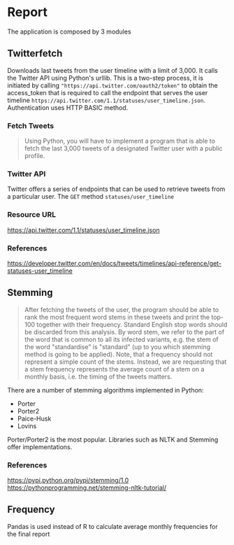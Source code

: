 # Report

The application is composed by 3 modules

## Twitterfetch
Downloads last tweets from the user timeline with a limit of 3,000. 
It calls the Twitter API using Python's urllib.
This is a two-step process, it is initiated by calling `"https://api.twitter.com/oauth2/token"`
to obtain the access_token that is required to call the endpoint that serves
the user timeline `https://api.twitter.com/1.1/statuses/user_timeline.json`. 
Authentication uses HTTP BASIC method.

### Fetch Tweets

> Using Python, you will have to implement a program that is able to fetch the last 3,000 tweets of 
a designated Twitter user with a public profile. 

### Twitter API

Twitter offers a series of endpoints that can be used to retrieve tweets from a particular user. 
The `GET` method `statuses/user_timeline` 

### Resource URL

https://api.twitter.com/1.1/statuses/user_timeline.json

### References 

https://developer.twitter.com/en/docs/tweets/timelines/api-reference/get-statuses-user_timeline

## Stemming

> After fetching the tweets of the user, the program should be able to rank the most frequent word 
stems in these tweets and print the top-100 together with their frequency. Standard English stop 
words should be discarded from this analysis.
By word stem, we refer to the part of the word that is common to all its infected variants, e.g. 
the stem of the word "standardise" is "standard" (up to you which stemming method is going to be 
applied).
Note, that a frequency should not represent a simple count of the stems. Instead, we are requesting 
that a stem frequency represents the average count of a stem on a monthly basis, i.e. the timing 
of the tweets matters.

There are a number of stemming algorithms implemented in Python:
- Porter
- Porter2
- Paice-Husk
- Lovins

Porter/Porter2 is the most popular. Libraries such as NLTK and Stemming offer implementations.

### References

https://pypi.python.org/pypi/stemming/1.0
https://pythonprogramming.net/stemming-nltk-tutorial/


## Frequency

Pandas is used instead of R to calculate average monthly frequencies for the final report
